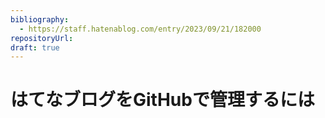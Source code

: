 ```yaml
---
bibliography: 
  - https://staff.hatenablog.com/entry/2023/09/21/182000
repositoryUrl:
draft: true
---
```


# はてなブログをGitHubで管理するには

